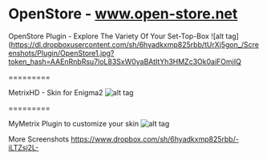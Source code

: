 OpenStore - www.open-store.net
=========


OpenStore Plugin - Explore The Variety Of Your Set-Top-Box
![alt tag](https://dl.dropboxusercontent.com/sh/6hyadkxmp825rbb/tUrXj5gon_/Screenshots/Plugin/OpenStore1.jpg?token_hash=AAEnRnbRsu7loL83SxW0yaBAtItYh3HMZc3Ok0aiFOmjIQ

=========

MetrixHD - Skin for Enigma2 
![alt tag](https://github.com/iMaxxx/OpenStore/blob/master/OpenStore-Info/Screenshots/Skin/InfoBar.jpg?raw=true)

=========

MyMetrix Plugin to customize your skin
![alt tag](https://github.com/iMaxxx/OpenStore/blob/master/OpenStore-Info/Screenshots/Plugin/SkinPartsSettingsPage.jpg?raw=true)


More Screenshots
https://www.dropbox.com/sh/6hyadkxmp825rbb/-iLTZsj2L-
